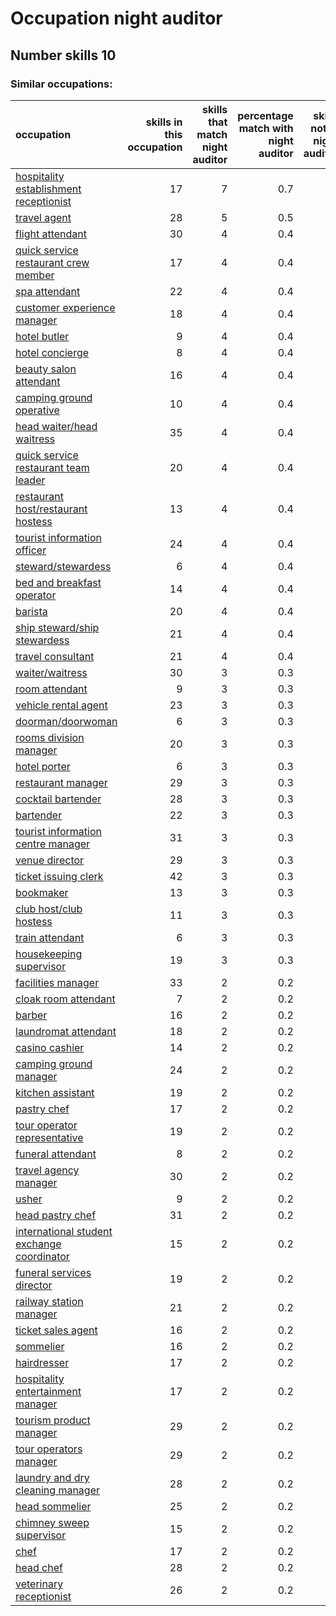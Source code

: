 # Occupation night auditor
## Number skills 10
### Similar occupations:
| occupation                                                                                  |   skills in this occupation |   skills that match night auditor |   percentage match with night auditor |   skills not in night auditor |
|:--------------------------------------------------------------------------------------------|----------------------------:|----------------------------------:|--------------------------------------:|------------------------------:|
| [hospitality establishment receptionist](hospitality_establishment_receptionist.md)         |                          17 |                                 7 |                                   0.7 |                            10 |
| [travel agent](travel_agent.md)                                                             |                          28 |                                 5 |                                   0.5 |                            23 |
| [flight attendant](flight_attendant.md)                                                     |                          30 |                                 4 |                                   0.4 |                            26 |
| [quick service restaurant crew member](quick_service_restaurant_crew_member.md)             |                          17 |                                 4 |                                   0.4 |                            13 |
| [spa attendant](spa_attendant.md)                                                           |                          22 |                                 4 |                                   0.4 |                            18 |
| [customer experience manager](customer_experience_manager.md)                               |                          18 |                                 4 |                                   0.4 |                            14 |
| [hotel butler](hotel_butler.md)                                                             |                           9 |                                 4 |                                   0.4 |                             5 |
| [hotel concierge](hotel_concierge.md)                                                       |                           8 |                                 4 |                                   0.4 |                             4 |
| [beauty salon attendant](beauty_salon_attendant.md)                                         |                          16 |                                 4 |                                   0.4 |                            12 |
| [camping ground operative](camping_ground_operative.md)                                     |                          10 |                                 4 |                                   0.4 |                             6 |
| [head waiter/head waitress](head_waiter-head_waitress.md)                                   |                          35 |                                 4 |                                   0.4 |                            31 |
| [quick service restaurant team leader](quick_service_restaurant_team_leader.md)             |                          20 |                                 4 |                                   0.4 |                            16 |
| [restaurant host/restaurant hostess](restaurant_host-restaurant_hostess.md)                 |                          13 |                                 4 |                                   0.4 |                             9 |
| [tourist information officer](tourist_information_officer.md)                               |                          24 |                                 4 |                                   0.4 |                            20 |
| [steward/stewardess](steward-stewardess.md)                                                 |                           6 |                                 4 |                                   0.4 |                             2 |
| [bed and breakfast operator](bed_and_breakfast_operator.md)                                 |                          14 |                                 4 |                                   0.4 |                            10 |
| [barista](barista.md)                                                                       |                          20 |                                 4 |                                   0.4 |                            16 |
| [ship steward/ship stewardess](ship_steward-ship_stewardess.md)                             |                          21 |                                 4 |                                   0.4 |                            17 |
| [travel consultant](travel_consultant.md)                                                   |                          21 |                                 4 |                                   0.4 |                            17 |
| [waiter/waitress](waiter-waitress.md)                                                       |                          30 |                                 3 |                                   0.3 |                            27 |
| [room attendant](room_attendant.md)                                                         |                           9 |                                 3 |                                   0.3 |                             6 |
| [vehicle rental agent](vehicle_rental_agent.md)                                             |                          23 |                                 3 |                                   0.3 |                            20 |
| [doorman/doorwoman](doorman-doorwoman.md)                                                   |                           6 |                                 3 |                                   0.3 |                             3 |
| [rooms division manager](rooms_division_manager.md)                                         |                          20 |                                 3 |                                   0.3 |                            17 |
| [hotel porter](hotel_porter.md)                                                             |                           6 |                                 3 |                                   0.3 |                             3 |
| [restaurant manager](restaurant_manager.md)                                                 |                          29 |                                 3 |                                   0.3 |                            26 |
| [cocktail bartender](cocktail_bartender.md)                                                 |                          28 |                                 3 |                                   0.3 |                            25 |
| [bartender](bartender.md)                                                                   |                          22 |                                 3 |                                   0.3 |                            19 |
| [tourist information centre manager](tourist_information_centre_manager.md)                 |                          31 |                                 3 |                                   0.3 |                            28 |
| [venue director](venue_director.md)                                                         |                          29 |                                 3 |                                   0.3 |                            26 |
| [ticket issuing clerk](ticket_issuing_clerk.md)                                             |                          42 |                                 3 |                                   0.3 |                            39 |
| [bookmaker](bookmaker.md)                                                                   |                          13 |                                 3 |                                   0.3 |                            10 |
| [club host/club hostess](club_host-club_hostess.md)                                         |                          11 |                                 3 |                                   0.3 |                             8 |
| [train attendant](train_attendant.md)                                                       |                           6 |                                 3 |                                   0.3 |                             3 |
| [housekeeping supervisor](housekeeping_supervisor.md)                                       |                          19 |                                 3 |                                   0.3 |                            16 |
| [facilities manager](facilities_manager.md)                                                 |                          33 |                                 2 |                                   0.2 |                            31 |
| [cloak room attendant](cloak_room_attendant.md)                                             |                           7 |                                 2 |                                   0.2 |                             5 |
| [barber](barber.md)                                                                         |                          16 |                                 2 |                                   0.2 |                            14 |
| [laundromat attendant](laundromat_attendant.md)                                             |                          18 |                                 2 |                                   0.2 |                            16 |
| [casino cashier](casino_cashier.md)                                                         |                          14 |                                 2 |                                   0.2 |                            12 |
| [camping ground manager](camping_ground_manager.md)                                         |                          24 |                                 2 |                                   0.2 |                            22 |
| [kitchen assistant](kitchen_assistant.md)                                                   |                          19 |                                 2 |                                   0.2 |                            17 |
| [pastry chef](pastry_chef.md)                                                               |                          17 |                                 2 |                                   0.2 |                            15 |
| [tour operator representative](tour_operator_representative.md)                             |                          19 |                                 2 |                                   0.2 |                            17 |
| [funeral attendant](funeral_attendant.md)                                                   |                           8 |                                 2 |                                   0.2 |                             6 |
| [travel agency manager](travel_agency_manager.md)                                           |                          30 |                                 2 |                                   0.2 |                            28 |
| [usher](usher.md)                                                                           |                           9 |                                 2 |                                   0.2 |                             7 |
| [head pastry chef](head_pastry_chef.md)                                                     |                          31 |                                 2 |                                   0.2 |                            29 |
| [international student exchange coordinator](international_student_exchange_coordinator.md) |                          15 |                                 2 |                                   0.2 |                            13 |
| [funeral services director](funeral_services_director.md)                                   |                          19 |                                 2 |                                   0.2 |                            17 |
| [railway station manager](railway_station_manager.md)                                       |                          21 |                                 2 |                                   0.2 |                            19 |
| [ticket sales agent](ticket_sales_agent.md)                                                 |                          16 |                                 2 |                                   0.2 |                            14 |
| [sommelier](sommelier.md)                                                                   |                          16 |                                 2 |                                   0.2 |                            14 |
| [hairdresser](hairdresser.md)                                                               |                          17 |                                 2 |                                   0.2 |                            15 |
| [hospitality entertainment manager](hospitality_entertainment_manager.md)                   |                          17 |                                 2 |                                   0.2 |                            15 |
| [tourism product manager](tourism_product_manager.md)                                       |                          29 |                                 2 |                                   0.2 |                            27 |
| [tour operators manager](tour_operators_manager.md)                                         |                          29 |                                 2 |                                   0.2 |                            27 |
| [laundry and dry cleaning manager](laundry_and_dry_cleaning_manager.md)                     |                          28 |                                 2 |                                   0.2 |                            26 |
| [head sommelier](head_sommelier.md)                                                         |                          25 |                                 2 |                                   0.2 |                            23 |
| [chimney sweep supervisor](chimney_sweep_supervisor.md)                                     |                          15 |                                 2 |                                   0.2 |                            13 |
| [chef](chef.md)                                                                             |                          17 |                                 2 |                                   0.2 |                            15 |
| [head chef](head_chef.md)                                                                   |                          28 |                                 2 |                                   0.2 |                            26 |
| [veterinary receptionist](veterinary_receptionist.md)                                       |                          26 |                                 2 |                                   0.2 |                            24 |
